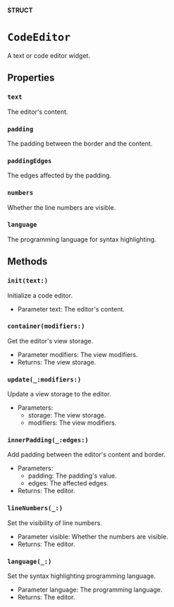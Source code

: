 **STRUCT**

# `CodeEditor`

A text or code editor widget.

## Properties
### `text`

The editor's content.

### `padding`

The padding between the border and the content.

### `paddingEdges`

The edges affected by the padding.

### `numbers`

Whether the line numbers are visible.

### `language`

The programming language for syntax highlighting.

## Methods
### `init(text:)`

Initialize a code editor.
- Parameter text: The editor's content.

### `container(modifiers:)`

Get the editor's view storage.
- Parameter modifiers: The view modifiers.
- Returns: The view storage.

### `update(_:modifiers:)`

Update a view storage to the editor.
- Parameters:
    - storage: The view storage.
    - modifiers: The view modifiers.

### `innerPadding(_:edges:)`

Add padding between the editor's content and border.
- Parameters:
    - padding: The padding's value.
    - edges: The affected edges.
- Returns: The editor.

### `lineNumbers(_:)`

Set the visibility of line numbers.
- Parameter visible: Whether the numbers are visible.
- Returns: The editor.

### `language(_:)`

Set the syntax highlighting programming language.
- Parameter language: The programming language.
- Returns: The editor.
